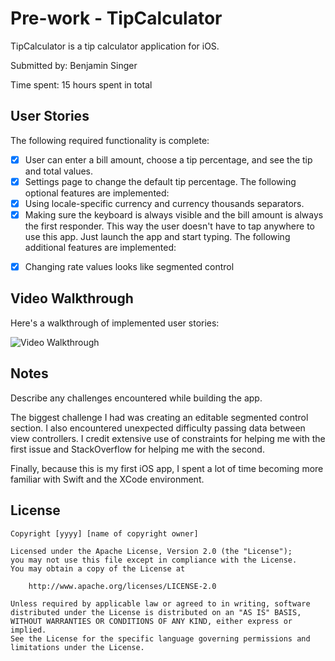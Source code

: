# Pre-work - TipCalculator

TipCalculator is a tip calculator application for iOS.

Submitted by: Benjamin Singer

Time spent: 15 hours spent in total

## User Stories

The following required functionality is complete:
* [X] User can enter a bill amount, choose a tip percentage, and see the tip and total values.
* [X] Settings page to change the default tip percentage.
The following optional features are implemented:
* [X] Using locale-specific currency and currency thousands separators.
* [X] Making sure the keyboard is always visible and the bill amount is always the first responder. This way the user doesn't have to tap anywhere to use this app. Just launch the app and start typing.
The following additional features are implemented:
- [X] Changing rate values looks like segmented control

## Video Walkthrough 

Here's a walkthrough of implemented user stories:

<img src='http://i.imgur.com/NqAGveL.gif' title='Video Walkthrough' width='' alt='Video Walkthrough' />

## Notes

Describe any challenges encountered while building the app.

The biggest challenge I had was creating an editable segmented control section. I also encountered unexpected difficulty passing data between view controllers. I credit extensive use of constraints for helping me with the first issue and StackOverflow for helping me with the second.

Finally, because this is my first iOS app, I spent a lot of time becoming more familiar with Swift and the XCode environment.

## License

    Copyright [yyyy] [name of copyright owner]

    Licensed under the Apache License, Version 2.0 (the "License");
    you may not use this file except in compliance with the License.
    You may obtain a copy of the License at

        http://www.apache.org/licenses/LICENSE-2.0

    Unless required by applicable law or agreed to in writing, software
    distributed under the License is distributed on an "AS IS" BASIS,
    WITHOUT WARRANTIES OR CONDITIONS OF ANY KIND, either express or implied.
    See the License for the specific language governing permissions and
    limitations under the License.
